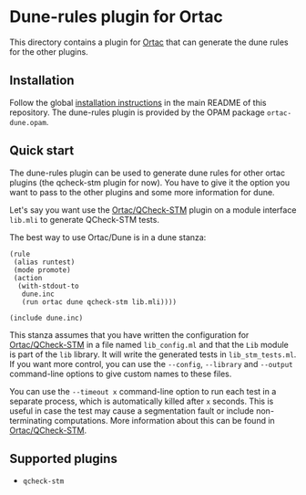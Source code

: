 # Dune-rules plugin for Ortac

This directory contains a plugin for [Ortac] that can generate the dune rules
for the other plugins.

[Ortac]: ../../README.md

## Installation

Follow the global [installation instructions] in the main README of this
repository. The dune-rules plugin is provided by the OPAM package
`ortac-dune.opam`.

[installation instructions]: ../../README.md#installation

## Quick start

The dune-rules plugin can be used to generate dune rules for other ortac
plugins (the qcheck-stm plugin for now). You have to give it the option you
want to pass to the other plugins and some more information for dune.

Let's say you want use the [Ortac/QCheck-STM] plugin on a module interface
`lib.mli` to generate QCheck-STM tests.

The best way to use Ortac/Dune is in a dune stanza:

```dune
(rule
 (alias runtest)
 (mode promote)
 (action
  (with-stdout-to
   dune.inc
   (run ortac dune qcheck-stm lib.mli))))

(include dune.inc)
```

This stanza assumes that you have written the configuration for
[Ortac/QCheck-STM] in a file named `lib_config.ml` and that the `Lib` module is
part of the `lib` library. It will write the generated tests in
`lib_stm_tests.ml`. If you want more control, you can use the `--config`,
`--library` and `--output` command-line options to give custom names to these
files.

You can use the `--timeout x` command-line option to run each test in a separate
process, which is automatically killed after `x` seconds. This is useful in case
the test may cause a segmentation fault or include non-terminating computations.
More information about this can be found in [Ortac/QCheck-STM].

[Ortac/QCheck-STM]: ../qcheck-stm/README.md

## Supported plugins

- `qcheck-stm`
